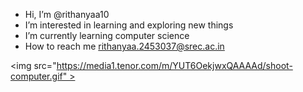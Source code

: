 -  Hi, I’m @rithanyaa10
-  I’m interested in learning and exploring new things
-  I’m currently learning computer science
-  How to reach me rithanyaa.2453037@srec.ac.in
  
<img src="https://media1.tenor.com/m/YUT6OekjwxQAAAAd/shoot-computer.gif" >
